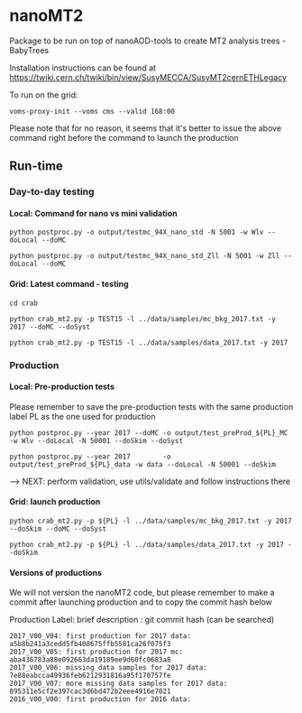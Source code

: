 # nanoMT2
Package to be run on top of nanoAOD-tools to create MT2 analysis trees - BabyTrees

Installation instructions can be found at
https://twiki.cern.ch/twiki/bin/view/SusyMECCA/SusyMT2cernETHLegacy

To run on the grid:
```
voms-proxy-init --voms cms --valid 168:00
```
Please note that for no reason, it seems that it's better to issue the above command right before 
the command to launch the production

## Run-time

### Day-to-day testing

#### Local: Command for nano vs mini validation
```
python postproc.py -o output/testmc_94X_nano_std -N 5001 -w Wlv --doLocal --doMC

python postproc.py -o output/testmc_94X_nano_std_Zll -N 5001 -w Zll --doLocal --doMC
```
#### Grid: Latest command - testing
```
cd crab

python crab_mt2.py -p TEST15 -l ../data/samples/mc_bkg_2017.txt -y 2017 --doMC --doSyst

python crab_mt2.py -p TEST15 -l ../data/samples/data_2017.txt -y 2017
```

### Production

#### Local: Pre-production tests
Please remember to save the pre-production tests with the same production label PL as the one used for production

```
python postproc.py --year 2017 --doMC -o output/test_preProd_${PL}_MC  -w Wlv --doLocal -N 50001 --doSkim --doSyst

python postproc.py --year 2017        -o output/test_preProd_${PL}_data -w data --doLocal -N 50001 --doSkim
``` 
--> NEXT: perform validation, use utils/validate and follow instructions there


#### Grid: launch production
```
python crab_mt2.py -p ${PL} -l ../data/samples/mc_bkg_2017.txt -y 2017 --doSkim --doMC --doSyst

python crab_mt2.py -p ${PL} -l ../data/samples/data_2017.txt -y 2017 --doSkim
```

#### Versions of productions
We will not version the nanoMT2 code, but please remember to make a commit after launching production and to copy the commit hash below

Production Label: brief description : git commit hash (can be searched)
```
2017_V00_V04: first production for 2017 data:		 a5b8b241a3cedd5fb408675ffb5581ca26f075f3
2017_V00_V05: first production for 2017 mc: 		 aba436783a88e092663da19189ee9d60fc0683a8
2017_V00_V06: missing data samples for 2017 data:        7e88eabcca49936feb6212931816a95f170757fe
2017_V00_V07: more missing data samples for 2017 data:   895311e5cf2e397cac3d6bd472b2eee4916e7021
2016_V00_V00: first production for 2016 data: 
```


